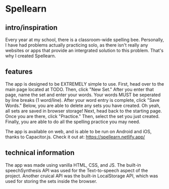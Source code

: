 # Spellearn
## intro/inspiration
Every year at my school, there is a classroom-wide spelling bee. Personally, I 
have had problems actually practicing solo, as there isn't really any
websites or apps that provide an intergrated solution to this problem. That's
why I created Spellearn. 

## features
The app is designed to be EXTREMELY simple to use. First, head over to the main
page located at TODO. Then, click "New Set." After you enter that page, name the 
set and enter your words. Your words MUST be seperated by line breaks (1 word/line).
After your word entry is complete, click "Save Words." Below, you are able to delete
any sets you have created. Oh yeah, all sets are saved in browser storage! Next,
head back to the starting page. Once you are there, click "Practice." Then,
select the set you just created. Finally, you are able to do all the spelling practice
you may need.

The app is available on web, and is able to be run on Android and iOS, thanks to
Capacitor.js. Check it out at: https://spellearn.netlify.app/

## technical information
The app was made using vanilla HTML, CSS, and JS. The built-in speechSynthesis API
was used for the Text-to-speech aspect of the project. Another cruical API was
the built-in LocalStorage API, which was used for storing the sets inside
the browser.
